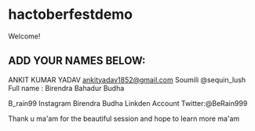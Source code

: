 # hactoberfestdemo
Welcome! 
## ADD YOUR NAMES BELOW:
ANKIT KUMAR YADAV
ankityadav1852@gmail.com
Soumili @sequin_lush
Full name : Birendra Bahadur Budha

B_rain99 Instagram
Birendra Budha Linkden Account
Twitter:@BeRain999

Thank u ma'am for the beautiful session and hope to learn more ma'am


